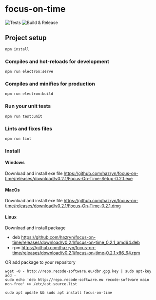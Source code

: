# focus-on-time

![Tests](https://github.com/hazryn/focus-on-time/workflows/Tests/badge.svg)
![Build & Release](https://github.com/hazryn/focus-on-time/workflows/Build%20&%20Release/badge.svg)

## Project setup
```
npm install
```

### Compiles and hot-reloads for development
```
npm run electron:serve
```

### Compiles and minifies for production
```
npm run electron:build
```

### Run your unit tests
```
npm run test:unit
```

### Lints and fixes files
```
npm run lint
```

### Install
#### Windows

Download and install exe file https://github.com/hazryn/focus-on-time/releases/download/v0.2.1/Focus-On-Time-Setup-0.2.1.exe

#### MacOs
Download and install exe file https://github.com/hazryn/focus-on-time/releases/download/v0.2.1/Focus-On-Time-0.2.1.dmg

#### Linux
Download and install package 
- deb https://github.com/hazryn/focus-on-time/releases/download/v0.2.1/focus-on-time_0.2.1_amd64.deb
- rpm https://github.com/hazryn/focus-on-time/releases/download/v0.2.1/focus-on-time-0.2.1.x86_64.rpm

OR add package to your repository

```
wget -O - http://repo.recode-software.eu/dbr.gpg.key | sudo apt-key add -
sudo echo 'deb http://repo.recode-software.eu recode-software main non-free' >> /etc/apt.source.list

sudo apt update && sudo apt install focus-on-time
```
